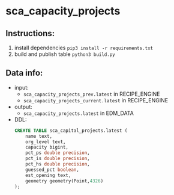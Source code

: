 # sca_capacity_projects

## Instructions: 
1. install dependencies `pip3 install -r requirements.txt`
2. build and publish table `python3 build.py`

## Data info: 
* input:
  * `sca_capacity_projects_prev.latest` in RECIPE_ENGINE
  * `sca_capacity_projects_current.latest` in RECIPE_ENGINE
* output: 
  * `sca_capacity_projects.latest` in EDM_DATA
* DDL: 
  ```sql
  CREATE TABLE sca_capital_projects.latest (
      name text,
      org_level text,
      capacity bigint,
      pct_ps double precision,
      pct_is double precision,
      pct_hs double precision,
      guessed_pct boolean,
      est_opening text,
      geometry geometry(Point,4326)
  );
  ```